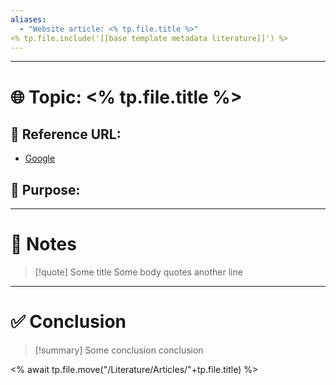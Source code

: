 ```yaml
---
aliases:
  - "Website article: <% tp.file.title %>"
<% tp.file.include('[[base template metadata literature]]') %>
---
```




---
# 🌐 Topic: <% tp.file.title %> 


## 🔗 Reference URL:

- [Google](https://google.com)

## 🤔 Purpose: 


---
# 📒 Notes

>[!quote] Some title
>Some body quotes
>another line


---
# ✅ Conclusion

>[!summary] Some conclusion
>conclusion
 





<% await tp.file.move("/Literature/Articles/"+tp.file.title) %>
